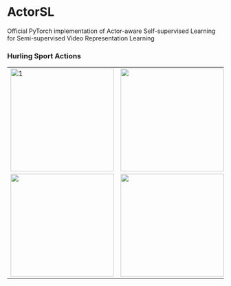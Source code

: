 # ActorSL
Official PyTorch implementation of Actor-aware Self-supervised Learning for Semi-supervised Video Representation Learning

### Hurling Sport Actions<span id="hurling-sport"></span>
<!-- ![](gif/hurling_sport_01_c3d.gif) -->
<!-- <img src="gif/hurling_sport_01_c3d.gif" width="240" height="240" /> -->
<!-- ![](gif/hurling_sport_01_r3d_K.gif)
![](gif/hurling_sport_01_r3d_KMS.gif) -->
<!-- <img src="gif/hurling_sport_01_r3d_KS.gif" width="240" height="240" /> -->
<!-- ![](gif/hurling_sport_01_r3d_KS.gif) -->

<table>
  <tr>
    <td> <img src="gif/hurling_sport_01_c3d.gif"  alt="1" width="240" height="240" ></td>
    <td><img src="gif/hurling_sport_01_r3d_KS.gif" width="240" height="240" /></td></td>
   </tr> 
   <tr>
      <td><img src="gif/hurling_sport_01_r3d_K.gif" width="240" height="240" /></td>
      <td><img src="hurling_sport_01_r3d_KMS.gif" width="240" height="240" />
  </td>
  </tr>
</table>
